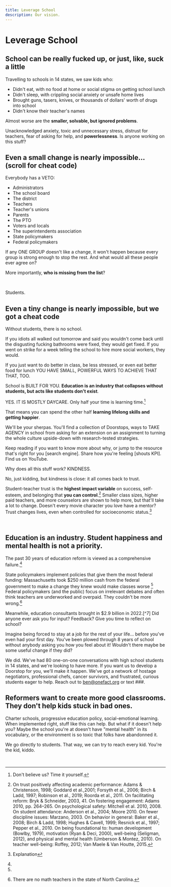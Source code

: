 ```yaml
---
title: Leverage School
description: Our vision.
---
```


# Leverage School

## School can be really fucked up, or just, like, suck a little

Travelling to schools in 14 states, we saw kids who:
- Didn't eat, with no food at home or social stigma on getting school lunch
- Didn't sleep, with crippling social anxiety or unsafe home lives
- Brought guns, tasers, knives, or thousands of dollars' worth of drugs into school
- Didn't know their teacher's names

Almost worse are the **smaller, solvable, but ignored problems**.

Unacknowledged anxiety, toxic and unnecessary stress, distrust for teachers, fear of asking for help, and **powerlessness**. Is anyone working on this stuff?

 
## Even a small change is nearly impossible... (scroll for cheat code)

Everybody has a VETO: 
- Administrators
- The school board
- The district
- Teachers
- Teacher's unions
- Parents
- The PTO 
- Voters and locals
- The superintendents association
- State policymakers
- Federal policymakers

  
If any ONE GROUP doesn't like a change, it won't happen because every group is strong enough to stop the rest. And what would all these people ever agree on? 

More importantly, **who is missing from the list**?

&nbsp;


Students.
     
 
## Even a tiny change is nearly impossible, but we got a cheat code

Without students, there is no school. 

If you idiots all walked out tomorrow and said you wouldn't come back until the disgusting fucking bathrooms were fixed, they would get fixed. If you went on strike for a week telling the school to hire more social workers, they would.

If you just want to do better in class, be less stressed, or even eat better food for lunch YOU HAVE SMALL, POWERFUL WAYS TO ACHIEVE THAT THAT, TOO.

School is BUILT FOR YOU. **Education is an industry that collapses without students, but acts like students don't exist**.

YES. IT IS MOSTLY DAYCARE. Only half your time is learning time.[^1]

That means you can spend the other half **learning lifelong skills and getting happier**.

We'll be your sherpas. You'll find a collection of Doorstops, ways to TAKE AGENCY in school from asking for an extension on an assignment to turning the whole culture upside-down with research-tested strategies.

Keep reading if you want to know more about why, or jump to the resource that's right for you [search engine]. Share how you're feeling [shouts KPI]. Find us on YouTube.

Why does all this stuff work? KINDNESS.

No, just kidding, but kindness is close: it all comes back to trust. 

Student-teacher trust is the **highest impact variable** on success, self-esteem, and belonging that **you can control**.[^2] Smaller class sizes, higher paid teachers, and more counselors are shown to help more, but that'll take a lot to change. Doesn't every movie character you love have a mentor? Trust changes lives, even when controlled for socioeconomic status.[^3]

&nbsp;

## Education is an industry. Student happiness and mental health is not a priority.

The past 30 years of education reform is viewed as a comprehensive failure.[^4]

State policymakers implement policies that give them the most federal funding: Massachusetts took $250 million cash from the federal government to make a change they knew would make classes worse [^5] Federal policymakers (and the public) focus on irrelevant debates and often think teachers are underworked and overpaid. They couldn't be more wrong.[^6]

Meanwhile, education consultants brought in $2.9 billion in 2022.[^7] Did anyone ever ask you for input? Feedback? Give you time to reflect on school?

Imagine being forced to stay at a job for the rest of your life... before you've even had your first day. You've been plowed through 8 years of school without anybody asking you how you feel about it! Wouldn't there maybe be some useful change if they did?

We did. We've had 80 one-on-one conversations with high school students in 14 states, and we're looking to have more. If you want us to develop a Doorstop for you, we'll make it happen. We've got a network of hostage negotiators, professional chefs, cancer survivors, and frustrated, curious students eager to help. Reach out to ben@onefact.org or text ###.

## Reformers want to create more good classrooms. They don't help kids stuck in bad ones.

Charter schools, progressive education policy, social-emotional learning. When implemented right, stuff like this can help. But what if it doesn't help _you_? Maybe the school you're at doesn't have "mental health" in its vocabulary, or the environment is so toxic that folks have abandonned it. 

We go directly to students. That way, we can try to reach every kid. You're the kid, kiddo.


&nbsp;


[^1]: Don't believe us? Time it yourself.
[^2]: On trust positively affecting academic performance: Adams & Christenson, 1998; Goddard et al.,2001; Forsyth et al., 2006; Birch & Ladd, 1997; Robinson et al., 2019; Roorda et al., 2011. On facilitating reform: Bryk & Schneider, 2003, 41. On fostering engagement: Adams 2010, pp. 264–265. On psychological safety: Mitchell et al. 2010, 2008. On student attendance: Anderson et al., 2004; Moore 2010. On fewer discipline issues: Marzano, 2003. On behavior in general: Baker et al., 2008; Birch & Ladd, 1998; Hughes & Cavell, 1999; Resnick et al., 1997; Pepper et al., 2010. On being foundational to: human development (Bowlby, 1979), motivation (Ryan & Deci, 2000), well-being (Seligman, 2012), and physical and mental health (Umberson & Montez, 2010). On teacher well-being: Roffey, 2012; Van Maele & Van Houtte, 2015.
[^3]: Explanation
[^4]:
[^5]: 
[^6]: There are no math teachers in the state of North Carolina.